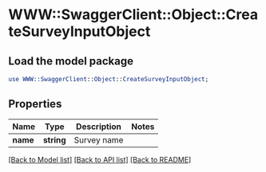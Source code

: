 # WWW::SwaggerClient::Object::CreateSurveyInputObject

## Load the model package
```perl
use WWW::SwaggerClient::Object::CreateSurveyInputObject;
```

## Properties
Name | Type | Description | Notes
------------ | ------------- | ------------- | -------------
**name** | **string** | Survey name | 

[[Back to Model list]](../README.md#documentation-for-models) [[Back to API list]](../README.md#documentation-for-api-endpoints) [[Back to README]](../README.md)


